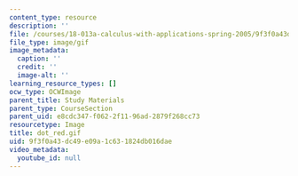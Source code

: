 ```yaml
---
content_type: resource
description: ''
file: /courses/18-013a-calculus-with-applications-spring-2005/9f3f0a43dc49e09a1c631824db016dae_dot_red.gif
file_type: image/gif
image_metadata:
  caption: ''
  credit: ''
  image-alt: ''
learning_resource_types: []
ocw_type: OCWImage
parent_title: Study Materials
parent_type: CourseSection
parent_uid: e8cdc347-f062-2f11-96ad-2879f268cc73
resourcetype: Image
title: dot_red.gif
uid: 9f3f0a43-dc49-e09a-1c63-1824db016dae
video_metadata:
  youtube_id: null
---
```

